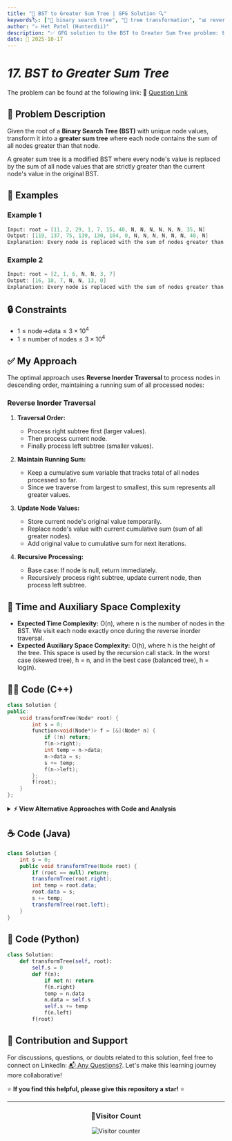 ```yaml
---
title: "🌳 BST to Greater Sum Tree | GFG Solution 🔍"
keywords🏷️: ["🌳 binary search tree", "🔄 tree transformation", "📊 reverse inorder", "🎯 greater sum tree", "📘 GFG", "🏁 competitive programming", "📚 DSA"]
author: "✍️ Het Patel (Hunterdii)"
description: "✅ GFG solution to the BST to Greater Sum Tree problem: transform each node to contain sum of all greater nodes using reverse inorder traversal. 🚀"
date: 📅 2025-10-17
---
```


# *17. BST to Greater Sum Tree*

The problem can be found at the following link: 🔗 [Question Link](https://www.geeksforgeeks.org/problems/bst-to-greater-sum-tree/1)

## **🧩 Problem Description**

Given the root of a **Binary Search Tree (BST)** with unique node values, transform it into a **greater sum tree** where each node contains the sum of all nodes greater than that node.

A greater sum tree is a modified BST where every node's value is replaced by the sum of all node values that are strictly greater than the current node's value in the original BST.

## **📘 Examples**

### Example 1

```cpp
Input: root = [11, 2, 29, 1, 7, 15, 40, N, N, N, N, N, N, 35, N]
Output: [119, 137, 75, 139, 130, 104, 0, N, N, N, N, N, N, 40, N]
Explanation: Every node is replaced with the sum of nodes greater than itself.
```

### Example 2

```cpp
Input: root = [2, 1, 6, N, N, 3, 7]
Output: [16, 18, 7, N, N, 13, 0]
Explanation: Every node is replaced with the sum of nodes greater than itself.
```

## **🔒 Constraints**

* $1 \le \text{node->data} \le 3 \times 10^4$
* $1 \le \text{number of nodes} \le 3 \times 10^4$

## **✅ My Approach**

The optimal approach uses **Reverse Inorder Traversal** to process nodes in descending order, maintaining a running sum of all processed nodes:

### **Reverse Inorder Traversal**

1. **Traversal Order:**
   * Process right subtree first (larger values).
   * Then process current node.
   * Finally process left subtree (smaller values).

2. **Maintain Running Sum:**
   * Keep a cumulative sum variable that tracks total of all nodes processed so far.
   * Since we traverse from largest to smallest, this sum represents all greater values.

3. **Update Node Values:**
   * Store current node's original value temporarily.
   * Replace node's value with current cumulative sum (sum of all greater nodes).
   * Add original value to cumulative sum for next iterations.

4. **Recursive Processing:**
   * Base case: If node is null, return immediately.
   * Recursively process right subtree, update current node, then process left subtree.

## 📝 Time and Auxiliary Space Complexity

* **Expected Time Complexity:** O(n), where n is the number of nodes in the BST. We visit each node exactly once during the reverse inorder traversal.
* **Expected Auxiliary Space Complexity:** O(h), where h is the height of the tree. This space is used by the recursion call stack. In the worst case (skewed tree), h = n, and in the best case (balanced tree), h = log(n).

## **🧑‍💻 Code (C++)**

```cpp
class Solution {
public:
    void transformTree(Node* root) {
        int s = 0;
        function<void(Node*)> f = [&](Node* n) {
            if (!n) return;
            f(n->right);
            int temp = n->data;
            n->data = s;
            s += temp;
            f(n->left);
        };
        f(root);
    }
};
```

<details>
<summary><b>⚡ View Alternative Approaches with Code and Analysis</b></summary>

## 📊 **2️⃣ Iterative Stack-Based Approach**

### 💡 Algorithm Steps:

1. Use a stack to simulate reverse in-order traversal (right-root-left).
2. Push all right-most nodes onto the stack first.
3. Process each node by storing current sum before adding node value.
4. Move to left subtree and repeat until all nodes are processed.

```cpp
class Solution {
public:
    void transformTree(Node* root) {
        stack<Node*> st;
        Node* curr = root;
        int sum = 0;
        while (curr || !st.empty()) {
            while (curr) {
                st.push(curr);
                curr = curr->right;
            }
            curr = st.top();
            st.pop();
            int temp = curr->data;
            curr->data = sum;
            sum += temp;
            curr = curr->left;
        }
    }
};
```

### 📝 **Complexity Analysis:**

* **Time:** ⏱️ O(n) - Visit each node exactly once
* **Auxiliary Space:** 💾 O(h) - Stack space proportional to tree height

### ✅ **Why This Approach?**

* Avoids recursion overhead and stack overflow for deep trees
* Explicit control over traversal order
* Better for very deep or skewed trees

## 📊 **3️⃣ Morris Traversal (Threaded Tree)**

### 💡 Algorithm Steps:

1. Use Morris traversal for O(1) space reverse in-order traversal.
2. Create temporary links (threads) to enable traversal without stack or recursion.
3. Process nodes in right-root-left order storing sum before updating.
4. Restore tree structure by removing temporary threads after processing.

```cpp
class Solution {
public:
    void transformTree(Node* root) {
        int sum = 0;
        Node* curr = root;
        while (curr) {
            if (!curr->right) {
                int temp = curr->data;
                curr->data = sum;
                sum += temp;
                curr = curr->left;
            } else {
                Node* pred = curr->right;
                while (pred->left && pred->left != curr)
                    pred = pred->left;
                if (!pred->left) {
                    pred->left = curr;
                    curr = curr->right;
                } else {
                    pred->left = nullptr;
                    int temp = curr->data;
                    curr->data = sum;
                    sum += temp;
                    curr = curr->left;
                }
            }
        }
    }
};
```

### 📝 **Complexity Analysis:**

* **Time:** ⏱️ O(n) - Each edge traversed at most twice
* **Auxiliary Space:** 💾 O(1) - No extra space for recursion or stack

### ✅ **Why This Approach?**

* Achieves true constant space complexity
* Ideal for memory-constrained environments
* Advanced technique demonstrating deep tree understanding

## 📊 **4️⃣ Helper Function Approach**

### 💡 Algorithm Steps:

1. Create a separate helper function that takes sum as reference parameter.
2. Perform reverse in-order traversal (right-root-left).
3. Store sum before adding current node value.
4. Pass accumulated sum through recursion using reference.

```cpp
class Solution {
public:
    void helper(Node* n, int& sum) {
        if (!n) return;
        helper(n->right, sum);
        int temp = n->data;
        n->data = sum;
        sum += temp;
        helper(n->left, sum);
    }
    
    void transformTree(Node* root) {
        int sum = 0;
        helper(root, sum);
    }
};
```

### 📝 **Complexity Analysis:**

* **Time:** ⏱️ O(n) - Single traversal of all nodes
* **Auxiliary Space:** 💾 O(h) - Recursion stack depth

### ✅ **Why This Approach?**

* Clean separation of concerns with helper function
* Easy to understand and debug
* Traditional recursive pattern

## 🆚 **🔍 Comparison of Approaches**

| 🚀 **Approach**                    | ⏱️ **Time Complexity** | 💾 **Space Complexity** | ✅ **Pros**                        | ⚠️ **Cons**                           |
| ---------------------------------- | ---------------------- | ----------------------- | --------------------------------- | ------------------------------------- |
| 🔄 **Lambda Recursive**           | 🟢 O(n)                | 🟡 O(h)                 | 🚀 Concise and elegant            | 💾 Recursion overhead                |
| 📚 **Iterative Stack**            | 🟢 O(n)                | 🟡 O(h)                 | 🎯 No recursion limits            | 🔧 More verbose code                 |
| 🧵 **Morris Traversal**           | 🟢 O(n)                | 🟢 O(1)                 | ⭐ True constant space            | 🔧 Complex implementation            |
| 🛠️ **Helper Function**            | 🟢 O(n)                | 🟡 O(h)                 | 📖 Easy to understand             | 🔧 Extra function overhead           |

### 🏆 **Best Choice Recommendation**

| 🎯 **Scenario**                                    | 🎖️ **Recommended Approach**          | 🔥 **Performance Rating** |
| -------------------------------------------------- | ------------------------------------- | ------------------------- |
| 🏅 **Clean code priority**                            | 🥇 **Lambda Recursive**              | ★★★★★                     |
| 📖 **Deep tree handling**                             | 🥈 **Iterative Stack**               | ★★★★☆                     |
| 💾 **Memory constraints**                             | 🥉 **Morris Traversal**              | ★★★★★                     |
| 🎓 **Learning/Understanding**                         | 🏅 **Helper Function**               | ★★★★☆                     |

</details>


## **☕ Code (Java)**

```java
class Solution {
    int s = 0;
    public void transformTree(Node root) {
        if (root == null) return;
        transformTree(root.right);
        int temp = root.data;
        root.data = s;
        s += temp;
        transformTree(root.left);
    }
}
```


## **🐍 Code (Python)**

```python
class Solution:
    def transformTree(self, root):
        self.s = 0
        def f(n):
            if not n: return
            f(n.right)
            temp = n.data
            n.data = self.s
            self.s += temp
            f(n.left)
        f(root)
```


## 🧠 Contribution and Support

For discussions, questions, or doubts related to this solution, feel free to connect on LinkedIn: [📬 Any Questions?](https://www.linkedin.com/in/patel-hetkumar-sandipbhai-8b110525a/). Let's make this learning journey more collaborative!

⭐ **If you find this helpful, please give this repository a star!** ⭐

---

<div align="center">
  <h3><b>📍Visitor Count</b></h3>
</div>

<p align="center">
  <img src="https://visitor-badge.laobi.icu/badge?page_id=Hunterdii.GeeksforGeeks-POTD" alt="Visitor counter" />
</p>
